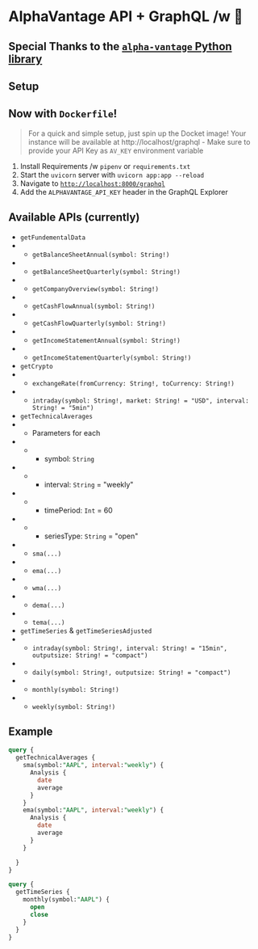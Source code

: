 # AlphaVantage API + GraphQL /w 🍓

## Special Thanks to the [`alpha-vantage` Python library](https://pypi.org/project/alpha-vantage/)

## Setup

## Now with `Dockerfile`!

> For a quick and simple setup, just spin up the Docket image! Your instance will be available at http://localhost/graphql - Make sure to provide your API Key as `AV_KEY` environment variable

1. Install Requirements /w `pipenv` or `requirements.txt`
2. Start the `uvicorn` server with `uvicorn app:app --reload`
3. Navigate to [`http://localhost:8000/graphql`](http://localhost:8000/graphql)
4. Add the `ALPHAVANTAGE_API_KEY` header in the GraphQL Explorer

## Available APIs (currently)

- `getFundementalData`
- - `getBalanceSheetAnnual(symbol: String!)`
- - `getBalanceSheetQuarterly(symbol: String!)`
- - `getCompanyOverview(symbol: String!)`
- - `getCashFlowAnnual(symbol: String!)`
- - `getCashFlowQuarterly(symbol: String!)`
- - `getIncomeStatementAnnual(symbol: String!)`
- - `getIncomeStatementQuarterly(symbol: String!)`
- `getCrypto`
- - `exchangeRate(fromCurrency: String!, toCurrency: String!)`
- - `intraday(symbol: String!, market: String! = "USD", interval: String! = "5min")`
- `getTechnicalAverages`
- - Parameters for each
- - - symbol: `String`
- - - interval: `String` = "weekly"
- - - timePeriod: `Int` = 60
- - - seriesType: `String` = "open"
- - `sma(...)`
- - `ema(...)`
- - `wma(...)`
- - `dema(...)`
- - `tema(...)`
- `getTimeSeries` & `getTimeSeriesAdjusted`
- - `intraday(symbol: String!, interval: String! = "15min", outputsize: String! = "compact")`
- - `daily(symbol: String!, outputsize: String! = "compact")`
- - `monthly(symbol: String!)`
- - `weekly(symbol: String!)`

## Example

```sql
query {
  getTechnicalAverages {
    sma(symbol:"AAPL", interval:"weekly") {
      Analysis {
        date
        average
      }
    }
    ema(symbol:"AAPL", interval:"weekly") {
      Analysis {
        date
        average
      }
    }

  }
}
```

```sql
query {
  getTimeSeries {
    monthly(symbol:"AAPL") {
      open
      close
    }
  }
}
```
